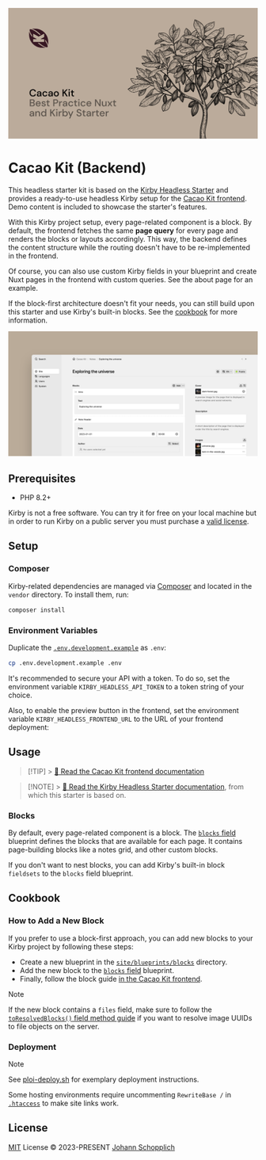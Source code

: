 [![Cacao Kit Backend](./.github/og-image.png)](https://cacao-kit.byjohann.dev)

# Cacao Kit (Backend)

This headless starter kit is based on the [Kirby Headless Starter](https://github.com/johannschopplich/kirby-headless-starter) and provides a ready-to-use headless Kirby setup for the [Cacao Kit frontend](https://github.com/johannschopplich/cacao-kit-frontend). Demo content is included to showcase the starter's features.

With this Kirby project setup, every page-related component is a block. By default, the frontend fetches the same **page query** for every page and renders the blocks or layouts accordingly. This way, the backend defines the content structure while the routing doesn't have to be re-implemented in the frontend.

Of course, you can also use custom Kirby fields in your blueprint and create Nuxt pages in the frontend with custom queries. See the about page for an example.

If the block-first architecture doesn't fit your needs, you can still build upon this starter and use Kirby's built-in blocks. See the [cookbook](#cookbook) for more information.

![Screenshot of the Cacao Kit blocks setup](./storage/content/home/cacao-kit-blocks-screenshot.png)

## Prerequisites

- PHP 8.2+

Kirby is not a free software. You can try it for free on your local machine but in order to run Kirby on a public server you must purchase a [valid license](https://getkirby.com/buy).

## Setup

### Composer

Kirby-related dependencies are managed via [Composer](https://getcomposer.org) and located in the `vendor` directory. To install them, run:

```bash
composer install
```

### Environment Variables

Duplicate the [`.env.development.example`](.env.development.example) as `.env`:

```bash
cp .env.development.example .env
```

It's recommended to secure your API with a token. To do so, set the environment variable `KIRBY_HEADLESS_API_TOKEN` to a token string of your choice.

Also, to enable the preview button in the frontend, set the environment variable `KIRBY_HEADLESS_FRONTEND_URL` to the URL of your frontend deployment:

## Usage

> [!TIP] > [📖 Read the Cacao Kit frontend documentation](https://github.com/johannschopplich/cacao-kit-frontend)

> [!NOTE] > [📖 Read the Kirby Headless Starter documentation](https://github.com/johannschopplich/kirby-headless-starter), from which this starter is based on.

### Blocks

By default, every page-related component is a block. The [`blocks` field](./site/blueprints/fields/blocks.yml) blueprint defines the blocks that are available for each page. It contains page-building blocks like a notes grid, and other custom blocks.

If you don't want to nest blocks, you can add Kirby's built-in block `fieldsets` to the `blocks` field blueprint.

## Cookbook

### How to Add a New Block

If you prefer to use a block-first approach, you can add new blocks to your Kirby project by following these steps:

- Create a new blueprint in the [`site/blueprints/blocks`](./site/blueprints/blocks/) directory.
- Add the new block to the [`blocks` field](./site/blueprints/fields/blocks.yml) blueprint.
- Finally, follow the block guide [in the Cacao Kit frontend](https://github.com/johannschopplich/cacao-kit-frontends#how-to-add-a-new-block).

> [!NOTE]
> If the new block contains a `files` field, make sure to follow the [`toResolvedBlocks()` field method guide](https://github.com/johannschopplich/kirby-headless#toresolvedblocks) if you want to resolve image UUIDs to file objects on the server.

### Deployment

> [!NOTE]
> See [ploi-deploy.sh](./scripts/ploi-deploy.sh) for exemplary deployment instructions.
>
> Some hosting environments require uncommenting `RewriteBase /` in [`.htaccess`](./public/.htaccess) to make site links work.

## License

[MIT](./LICENSE) License © 2023-PRESENT [Johann Schopplich](https://github.com/johannschopplich)
